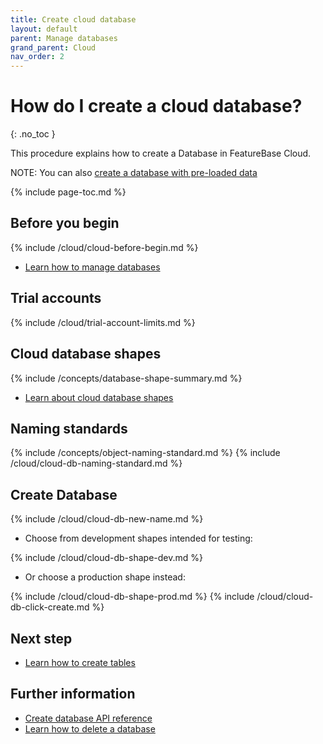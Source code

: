 ```yaml
---
title: Create cloud database
layout: default
parent: Manage databases
grand_parent: Cloud
nav_order: 2
---
```


# How do I create a cloud database?
{: .no_toc }

This procedure explains how to create a Database in FeatureBase Cloud.

NOTE: You can also [create a database with pre-loaded data](/docs/cloud/cloud-databases/cloud-db-create-sample)

{% include page-toc.md %}

## Before you begin

{% include /cloud/cloud-before-begin.md %}
* [Learn how to manage databases](/docs/cloud/cloud-databases/cloud-db-manage)

## Trial accounts

{% include /cloud/trial-account-limits.md %}

## Cloud database shapes

{% include /concepts/database-shape-summary.md %}

* [Learn about cloud database shapes](/docs/cloud/cloud-databases/cloud-db-shape)

## Naming standards

{% include /concepts/object-naming-standard.md %}
{% include /cloud/cloud-db-naming-standard.md %}

## Create Database

{% include /cloud/cloud-db-new-name.md %}

* Choose from development shapes intended for testing:

{% include /cloud/cloud-db-shape-dev.md %}

* Or choose a production shape instead:

{% include /cloud/cloud-db-shape-prod.md %}
{% include /cloud/cloud-db-click-create.md %}

## Next step

* [Learn how to create tables](/docs/cloud/cloud-tables/cloud-table-create)

## Further information

* [Create database API reference](https://api-docs-featurebase-cloud.redoc.ly/v2#operation/createDatabase)
* [Learn how to delete a database](/docs/cloud/cloud-databases/cloud-db-delete)
